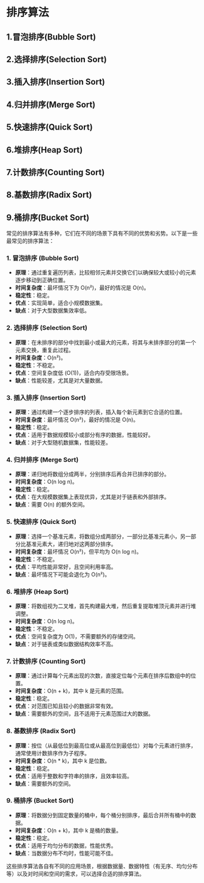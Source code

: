 # 排序算法


## 1.冒泡排序(Bubble Sort)


## 2.选择排序(Selection Sort)

## 3.插入排序(Insertion Sort)

## 4.归并排序(Merge Sort)

## 5.快速排序(Quick Sort)

## 6.堆排序(Heap Sort)

## 7.计数排序(Counting Sort)

## 8.基数排序(Radix Sort)

## 9.桶排序(Bucket Sort)



常见的排序算法有多种，它们在不同的场景下具有不同的优势和劣势。以下是一些最常见的排序算法：

### 1. **冒泡排序 (Bubble Sort)** 
   - **原理**：通过重复遍历列表，比较相邻元素并交换它们以确保较大或较小的元素逐步移动到正确位置。
   - **时间复杂度**：最坏情况下为 O(n²)，最好的情况是 O(n)。
   - **稳定性**：稳定。
   - **优点**：实现简单，适合小规模数据集。
   - **缺点**：对于大型数据集效率低。

### 2. **选择排序 (Selection Sort)**
   - **原理**：在未排序的部分中找到最小或最大的元素，将其与未排序部分的第一个元素交换，重复此过程。
   - **时间复杂度**：O(n²)。
   - **稳定性**：不稳定。
   - **优点**：空间复杂度低 (O(1))，适合内存受限场景。
   - **缺点**：性能较差，尤其是对大量数据。

### 3. **插入排序 (Insertion Sort)**
   - **原理**：通过构建一个逐步排序的列表，插入每个新元素到它合适的位置。
   - **时间复杂度**：最坏情况 O(n²)，最好的情况是 O(n)。
   - **稳定性**：稳定。
   - **优点**：适用于数据规模较小或部分有序的数据，性能较好。
   - **缺点**：对于大型随机数据集，性能较差。

### 4. **归并排序 (Merge Sort)**
   - **原理**：递归地将数组分成两半，分别排序后再合并已排序的部分。
   - **时间复杂度**：O(n log n)。
   - **稳定性**：稳定。
   - **优点**：在大规模数据集上表现优异，尤其是对于链表和外部排序。
   - **缺点**：需要 O(n) 的额外空间。

### 5. **快速排序 (Quick Sort)**
   - **原理**：选择一个基准元素，将数组分成两部分，一部分比基准元素小，另一部分比基准元素大，递归地对这两部分排序。
   - **时间复杂度**：最坏情况 O(n²)，但平均为 O(n log n)。
   - **稳定性**：不稳定。
   - **优点**：平均性能非常好，且空间利用率高。
   - **缺点**：最坏情况下可能会退化为 O(n²)。

### 6. **堆排序 (Heap Sort)**
   - **原理**：将数组视为二叉堆，首先构建最大堆，然后重复提取堆顶元素并进行堆调整。
   - **时间复杂度**：O(n log n)。
   - **稳定性**：不稳定。
   - **优点**：空间复杂度为 O(1)，不需要额外的存储空间。
   - **缺点**：对于链表或类似数据结构效率不高。

### 7. **计数排序 (Counting Sort)**
   - **原理**：通过计算每个元素出现的次数，直接定位每个元素在排序后数组中的位置。
   - **时间复杂度**：O(n + k)，其中 k 是元素的范围。
   - **稳定性**：稳定。
   - **优点**：对范围已知且较小的数据非常有效。
   - **缺点**：需要额外的空间，且不适用于元素范围过大的数据。

### 8. **基数排序 (Radix Sort)**
   - **原理**：按位（从最低位到最高位或从最高位到最低位）对每个元素进行排序，通常使用计数排序作为子程序。
   - **时间复杂度**：O(n * k)，其中 k 是位数。
   - **稳定性**：稳定。
   - **优点**：适用于整数和字符串的排序，且效率较高。
   - **缺点**：需要额外的空间。

### 9. **桶排序 (Bucket Sort)**
   - **原理**：将数据分到固定数量的桶中，每个桶分别排序，最后合并所有桶中的数据。
   - **时间复杂度**：O(n + k)，其中 k 是桶的数量。
   - **稳定性**：稳定。
   - **优点**：适用于均匀分布的数据，性能优秀。
   - **缺点**：当数据分布不均时，性能可能不佳。

这些排序算法各自有不同的应用场景，根据数据量、数据特性（有无序、均匀分布等）以及对时间和空间的需求，可以选择合适的排序算法。